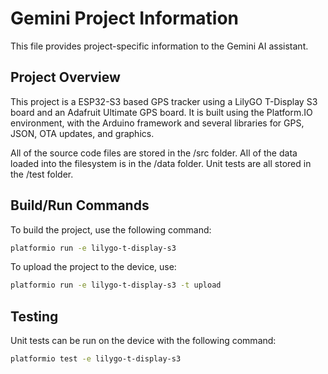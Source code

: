 # Gemini Project Information

This file provides project-specific information to the Gemini AI assistant.

## Project Overview

This project is a ESP32-S3 based GPS tracker using a LilyGO T-Display S3 board and an Adafruit Ultimate GPS board.
It is built using the Platform.IO environment, with the Arduino framework and several libraries for GPS, JSON, OTA updates, and graphics.

All of the source code files are stored in the /src folder.
All of the data loaded into the filesystem is in the /data folder.
Unit tests are all stored in the /test folder.

## Build/Run Commands

To build the project, use the following command:

```bash
platformio run -e lilygo-t-display-s3
```

To upload the project to the device, use:

```bash
platformio run -e lilygo-t-display-s3 -t upload
```

## Testing

Unit tests can be run on the device with the following command:

```bash
platformio test -e lilygo-t-display-s3 
```
